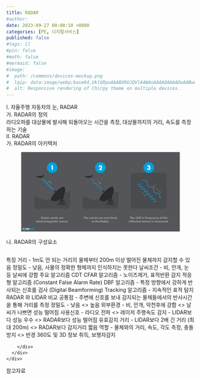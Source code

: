```yaml
---
title: RADAR
#author: 
date: 2023-09-27 00:00:10 +0800
categories: [PE, 디지털서비스]
published: false
#tags: []
#pin: false
#math: false
#mermaid: false
#image:
#  path: /commons/devices-mockup.png
#  lqip: data:image/webp;base64,UklGRpoAAABXRUJQVlA4WAoAAAAQAAAADwAABwAAQUxQSDIAAAARL0AmbZurmr57yyIiqE8oiG0bejIYEQTgqiDA9vqnsUSI6H+oAERp2HZ65qP/VIAWAFZQOCBCAAAA8AEAnQEqEAAIAAVAfCWkAALp8sF8rgRgAP7o9FDvMCkMde9PK7euH5M1m6VWoDXf2FkP3BqV0ZYbO6NA/VFIAAAA
#  alt: Responsive rendering of Chirpy theme on multiple devices.
---
```


<div class="post-wrap">
  <div class="para">
    <div class="para-title">
      I. 자율주행 자동차의 눈, RADAR
    </div>
    <div class="para-cntnt">
      <div class="para">
        <div class="para-title">
          가. RADAR의 정의
        </div>
        <div class="para-cntnt">
            라디오파를 대상물에 발사해 되돌아오는 시간을 측정, 대상물까지의 거리, 속도를 측정하는 기술 
        </div>
      </div>
    </div>
  </div>
  
  <div class="para">
    <div class="para-title">
      II. RADAR
    </div>
    <div class="para-cntnt">
      <div class="para">
        <div class="para-title">
          가. RADAR의 아키텍처
        </div>
        <div class="para-cntnt">
          <figure class="post-figure">
            <img src="/assets/img/posts/RADAR.png" alt="RADAR">
<!--            <figcaption>Source: Unveiling the Metaverse: Exploring Emerging Trends, Multifaceted Perspectives, and Future Challenges</figcaption>-->
          </figure>
        </div>
      </div>
      <div class="para">
        <div class="para-title">
          나. RADAR의 구성요소
        </div>
        <div class="para-cntnt">
          <table class="post-table">
          </table>
          특징
  거리 - 1m도 안 되는 거리의 물체부터 200m 이상 떨어진 물체까지 감지할 수 있음
  정밀도 - 낮음, 사물의 정확한 형체까지 인식하지는 못한다
  날씨조건 - 비, 안개, 눈 등 날씨에 강함
주요 알고리즘 CDT
  CFAR 알고리즘 - 노이즈제거, 표적반환 감지 적응형 알고리즘 (Constant False Alarm Rate) 
  DBF 알고리즘 - 특정 방향에서 강하게 반사되는 신호를 검사 (Digital Beamforming) 
  Tracking 알고리즘 - 지속적인 표적 탐지
RADAR 와 LIDAR 비교
  공통점 - 주변에 신호를 보내 감지되는 물체들에서의 반사시간을 통해 거리를 측정
  정밀도 - 낮음 &lt;&gt; 높음
  외부환경 - 비, 안개, 악천후에 강함 &lt;&gt; 날씨가 나쁘면 성능 떨어짐
  사용신호 - 라디오 전파 &lt;&gt; 레이저
  주행속도 감지 - LIDAR보다 성능 우수 &lt;&gt; RADAR보다 성능 떨어짐
  유효감지 거리 - LIDAR보다 2배 긴 거리 (최대 200m) &lt;&gt; RADAR보다 감지거리 짧음
  역할 - 물체와의 거리, 속도, 각도 측정, 충돌방지 &lt;&gt;  반경 360도 및 3D 정보 취득, 보행자감지

        </div>
      </div>
    </div>
  </div>

  <div class="refr-wrap">
    <div class="refr-title">
        참고자료
    </div>
    <ol class="refr-list">
    <!--    <li>(나현식, 최대선) <a target="_blank" href="https://scienceon.kisti.re.kr/commons/util/originalView.do?cn=JAKO202225948430499&oCn=JAKO202225948430499&dbt=JAKO&journal=NJOU00291864">메타버스 보안 위협 요소 및 대응 방안 검토</a></li>-->
    <!--    <li>(M. Uddin, S. Manickam, H. Ullah, M. Obaidat and A. Dandoush) <a target="_blank" href="https://ieeexplore.ieee.org/abstract/document/10138386">Unveiling the Metaverse: Exploring Emerging Trends, Multifaceted Perspectives, and Future Challenges</a></li>-->
    </ol>
  </div>
</div>
